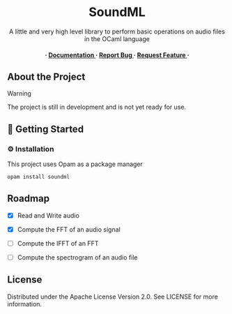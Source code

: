 <div align='center'>

<h1>SoundML</h1>
<p>A little and very high level library to perform basic operations on audio files in the OCaml language</p>

<h4> <span> · </span> <a href="https://github.com/gabyfle/SoundML/blob/master/README.md"> Documentation </a> <span> · </span> <a href="https://github.com/gabyfle/SoundML/issues"> Report Bug </a> <span> · </span> <a href="https://github.com/gabyfle/SoundML/issues"> Request Feature </a> · </h4>


</div>

## About the Project

> [!WARNING]
> The project is still in development and is not yet ready for use.

## :toolbox: Getting Started

### :gear: Installation

This project uses Opam as a package manager
```bash
opam install soundml
```


## Roadmap

* [x] Read and Write audio
* [x] Compute the FFT of an audio signal
* [ ] Compute the IFFT of an FFT
* [ ] Compute the spectrogram of an audio file


## License

Distributed under the Apache License Version 2.0. See LICENSE for more information.
